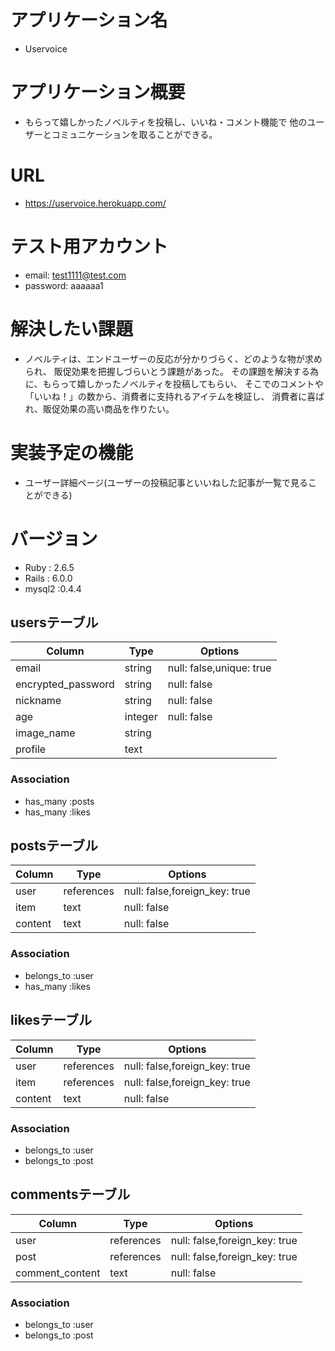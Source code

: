 # アプリケーション名
- Uservoice

# アプリケーション概要
- もらって嬉しかったノベルティを投稿し、いいね・コメント機能で
  他のユーザーとコミュニケーションを取ることができる。

# URL
- https://uservoice.herokuapp.com/

# テスト用アカウント
- email: test1111@test.com
- password: aaaaaa1

# 解決したい課題
- ノベルティは、エンドユーザーの反応が分かりづらく、どのような物が求められ、
  販促効果を把握しづらいとう課題があった。
  その課題を解決する為に、もらって嬉しかったノベルティを投稿してもらい、
  そこでのコメントや「いいね！」の数から、消費者に支持れるアイテムを検証し、
  消費者に喜ばれ、販促効果の高い商品を作りたい。

# 実装予定の機能
- ユーザー詳細ページ(ユーザーの投稿記事といいねした記事が一覧で見ることができる)

# バージョン
- Ruby : 2.6.5
- Rails : 6.0.0
- mysql2 :0.4.4

## usersテーブル

| Column                 | Type       | Options                  |
| ---------------------- | ---------- | ------------------------ |
| email                  | string     | null: false,unique: true |
| encrypted_password     | string     | null: false              |
| nickname               | string     | null: false              |
| age                    | integer    | null: false              |  
| image_name             | string     |                          |  
| profile                | text       |                          |  

### Association
- has_many  :posts
- has_many  :likes


## postsテーブル

| Column                     | Type       | Options                       |
| -------------------------- | ---------- | ----------------------------- |
| user                       | references | null: false,foreign_key: true |
| item                       | text       | null: false                   |
| content                    | text       | null: false                   |

### Association
- belongs_to :user
- has_many   :likes


## likesテーブル

| Column                     | Type       | Options                       |
| -------------------------- | ---------- | ----------------------------- |
| user                       | references | null: false,foreign_key: true |
| item                       | references | null: false,foreign_key: true |
| content                    | text       | null: false                   |

### Association
- belongs_to :user
- belongs_to :post


## commentsテーブル

| Column                     | Type       | Options                       |
| -------------------------- | ---------- | ----------------------------- |
| user                       | references | null: false,foreign_key: true |
| post                       | references | null: false,foreign_key: true |
| comment_content            | text       | null: false                   |

### Association
- belongs_to :user
- belongs_to :post